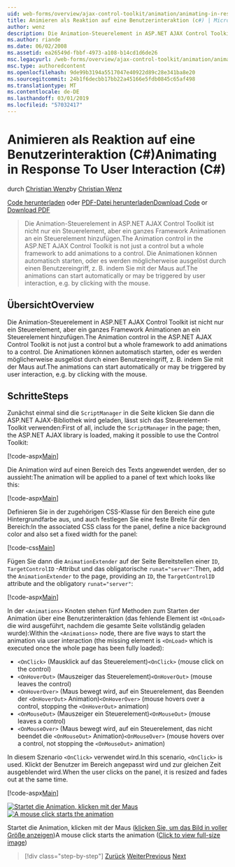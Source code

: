 ```yaml
---
uid: web-forms/overview/ajax-control-toolkit/animation/animating-in-response-to-user-interaction-cs
title: Animieren als Reaktion auf eine Benutzerinteraktion (c#) | Microsoft-Dokumentation
author: wenz
description: Die Animation-Steuerelement in ASP.NET AJAX Control Toolkit ist nicht nur ein Steuerelement, aber ein ganzes Framework Animationen an ein Steuerelement hinzufügen. Die Animationen können Sternen...
ms.author: riande
ms.date: 06/02/2008
ms.assetid: ea26549d-fbbf-4973-a108-b14cd1d6de26
msc.legacyurl: /web-forms/overview/ajax-control-toolkit/animation/animating-in-response-to-user-interaction-cs
msc.type: authoredcontent
ms.openlocfilehash: 9de99b3194a5517047e40922d89c28e341ba8e20
ms.sourcegitcommit: 24b1f6decbb17bb22a45166e5fdb0845c65af498
ms.translationtype: MT
ms.contentlocale: de-DE
ms.lasthandoff: 03/01/2019
ms.locfileid: "57032417"
---
```

<a name="animating-in-response-to-user-interaction-c"></a><span data-ttu-id="d946e-104">Animieren als Reaktion auf eine Benutzerinteraktion (C#)</span><span class="sxs-lookup"><span data-stu-id="d946e-104">Animating in Response To User Interaction (C#)</span></span>
====================
<span data-ttu-id="d946e-105">durch [Christian Wenz](https://github.com/wenz)</span><span class="sxs-lookup"><span data-stu-id="d946e-105">by [Christian Wenz](https://github.com/wenz)</span></span>

<span data-ttu-id="d946e-106">[Code herunterladen](http://download.microsoft.com/download/f/9/a/f9a26acd-8df4-4484-8a18-199e4598f411/Animation6.cs.zip) oder [PDF-Datei herunterladen](http://download.microsoft.com/download/6/7/1/6718d452-ff89-4d3f-a90e-c74ec2d636a3/animation6CS.pdf)</span><span class="sxs-lookup"><span data-stu-id="d946e-106">[Download Code](http://download.microsoft.com/download/f/9/a/f9a26acd-8df4-4484-8a18-199e4598f411/Animation6.cs.zip) or [Download PDF](http://download.microsoft.com/download/6/7/1/6718d452-ff89-4d3f-a90e-c74ec2d636a3/animation6CS.pdf)</span></span>

> <span data-ttu-id="d946e-107">Die Animation-Steuerelement in ASP.NET AJAX Control Toolkit ist nicht nur ein Steuerelement, aber ein ganzes Framework Animationen an ein Steuerelement hinzufügen.</span><span class="sxs-lookup"><span data-stu-id="d946e-107">The Animation control in the ASP.NET AJAX Control Toolkit is not just a control but a whole framework to add animations to a control.</span></span> <span data-ttu-id="d946e-108">Die Animationen können automatisch starten, oder es werden möglicherweise ausgelöst durch einen Benutzereingriff, z. B. indem Sie mit der Maus auf.</span><span class="sxs-lookup"><span data-stu-id="d946e-108">The animations can start automatically or may be triggered by user interaction, e.g. by clicking with the mouse.</span></span>


## <a name="overview"></a><span data-ttu-id="d946e-109">Übersicht</span><span class="sxs-lookup"><span data-stu-id="d946e-109">Overview</span></span>

<span data-ttu-id="d946e-110">Die Animation-Steuerelement in ASP.NET AJAX Control Toolkit ist nicht nur ein Steuerelement, aber ein ganzes Framework Animationen an ein Steuerelement hinzufügen.</span><span class="sxs-lookup"><span data-stu-id="d946e-110">The Animation control in the ASP.NET AJAX Control Toolkit is not just a control but a whole framework to add animations to a control.</span></span> <span data-ttu-id="d946e-111">Die Animationen können automatisch starten, oder es werden möglicherweise ausgelöst durch einen Benutzereingriff, z. B. indem Sie mit der Maus auf.</span><span class="sxs-lookup"><span data-stu-id="d946e-111">The animations can start automatically or may be triggered by user interaction, e.g. by clicking with the mouse.</span></span>

## <a name="steps"></a><span data-ttu-id="d946e-112">Schritte</span><span class="sxs-lookup"><span data-stu-id="d946e-112">Steps</span></span>

<span data-ttu-id="d946e-113">Zunächst einmal sind die `ScriptManager` in die Seite klicken Sie dann die ASP.NET AJAX-Bibliothek wird geladen, lässt sich das Steuerelement-Toolkit verwenden:</span><span class="sxs-lookup"><span data-stu-id="d946e-113">First of all, include the `ScriptManager` in the page; then, the ASP.NET AJAX library is loaded, making it possible to use the Control Toolkit:</span></span>

[!code-aspx[Main](animating-in-response-to-user-interaction-cs/samples/sample1.aspx)]

<span data-ttu-id="d946e-114">Die Animation wird auf einen Bereich des Texts angewendet werden, der so aussieht:</span><span class="sxs-lookup"><span data-stu-id="d946e-114">The animation will be applied to a panel of text which looks like this:</span></span>

[!code-aspx[Main](animating-in-response-to-user-interaction-cs/samples/sample2.aspx)]

<span data-ttu-id="d946e-115">Definieren Sie in der zugehörigen CSS-Klasse für den Bereich eine gute Hintergrundfarbe aus, und auch festlegen Sie eine feste Breite für den Bereich:</span><span class="sxs-lookup"><span data-stu-id="d946e-115">In the associated CSS class for the panel, define a nice background color and also set a fixed width for the panel:</span></span>

[!code-css[Main](animating-in-response-to-user-interaction-cs/samples/sample3.css)]

<span data-ttu-id="d946e-116">Fügen Sie dann die `AnimationExtender` auf der Seite Bereitstellen einer `ID`, `TargetControlID` -Attribut und das obligatorische `runat="server"`:</span><span class="sxs-lookup"><span data-stu-id="d946e-116">Then, add the `AnimationExtender` to the page, providing an `ID`, the `TargetControlID` attribute and the obligatory `runat="server"`:</span></span>

[!code-aspx[Main](animating-in-response-to-user-interaction-cs/samples/sample4.aspx)]

<span data-ttu-id="d946e-117">In der `<Animations>` Knoten stehen fünf Methoden zum Starten der Animation über eine Benutzerinteraktion (das fehlende Element ist `<OnLoad>` die wird ausgeführt, nachdem die gesamte Seite vollständig geladen wurde):</span><span class="sxs-lookup"><span data-stu-id="d946e-117">Within the `<Animations>` node, there are five ways to start the animation via user interaction (the missing element is `<OnLoad>` which is executed once the whole page has been fully loaded):</span></span>

- <span data-ttu-id="d946e-118">`<OnClick>` (Mausklick auf das Steuerelement)</span><span class="sxs-lookup"><span data-stu-id="d946e-118">`<OnClick>` (mouse click on the control)</span></span>
- <span data-ttu-id="d946e-119">`<OnHoverOut>` (Mauszeiger das Steuerelement)</span><span class="sxs-lookup"><span data-stu-id="d946e-119">`<OnHoverOut>` (mouse leaves the control)</span></span>
- <span data-ttu-id="d946e-120">`<OnHoverOver>` (Maus bewegt wird, auf ein Steuerelement, das Beenden der `<OnHoverOut>` Animation)</span><span class="sxs-lookup"><span data-stu-id="d946e-120">`<OnHoverOver>` (mouse hovers over a control, stopping the `<OnHoverOut>` animation)</span></span>
- <span data-ttu-id="d946e-121">`<OnMouseOut>` (Mauszeiger ein Steuerelement)</span><span class="sxs-lookup"><span data-stu-id="d946e-121">`<OnMouseOut>` (mouse leaves a control)</span></span>
- <span data-ttu-id="d946e-122">`<OnMouseOver>` (Maus bewegt wird, auf ein Steuerelement, das nicht beendet die `<OnMouseOut>` Animation)</span><span class="sxs-lookup"><span data-stu-id="d946e-122">`<OnMouseOver>` (mouse hovers over a control, not stopping the `<OnMouseOut>` animation)</span></span>

<span data-ttu-id="d946e-123">In diesem Szenario `<OnClick>` verwendet wird.</span><span class="sxs-lookup"><span data-stu-id="d946e-123">In this scenario, `<OnClick>` is used.</span></span> <span data-ttu-id="d946e-124">Klickt der Benutzer im Bereich angepasst wird und zur gleichen Zeit ausgeblendet wird.</span><span class="sxs-lookup"><span data-stu-id="d946e-124">When the user clicks on the panel, it is resized and fades out at the same time.</span></span>

[!code-aspx[Main](animating-in-response-to-user-interaction-cs/samples/sample5.aspx)]


<span data-ttu-id="d946e-125">[![Startet die Animation, klicken mit der Maus](animating-in-response-to-user-interaction-cs/_static/image2.png)](animating-in-response-to-user-interaction-cs/_static/image1.png)</span><span class="sxs-lookup"><span data-stu-id="d946e-125">[![A mouse click starts the animation](animating-in-response-to-user-interaction-cs/_static/image2.png)](animating-in-response-to-user-interaction-cs/_static/image1.png)</span></span>

<span data-ttu-id="d946e-126">Startet die Animation, klicken mit der Maus ([klicken Sie, um das Bild in voller Größe anzeigen](animating-in-response-to-user-interaction-cs/_static/image3.png))</span><span class="sxs-lookup"><span data-stu-id="d946e-126">A mouse click starts the animation ([Click to view full-size image](animating-in-response-to-user-interaction-cs/_static/image3.png))</span></span>

> [!div class="step-by-step"]
> <span data-ttu-id="d946e-127">[Zurück](picking-one-animation-out-of-a-list-cs.md)
> [Weiter](disabling-actions-during-animation-cs.md)</span><span class="sxs-lookup"><span data-stu-id="d946e-127">[Previous](picking-one-animation-out-of-a-list-cs.md)
[Next](disabling-actions-during-animation-cs.md)</span></span>
